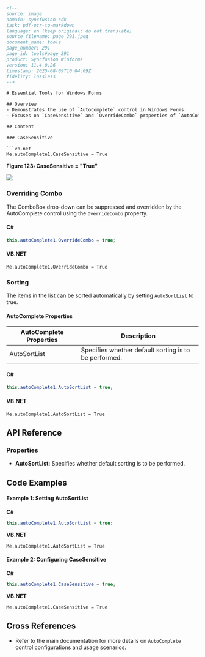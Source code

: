 ```html
<!-- 
source: image
domain: syncfusion-sdk
task: pdf-ocr-to-markdown
language: en (keep original; do not translate)
source_filename: page_291.jpeg
document_name: tools
page_number: 291
page_id: tools#page_291
product: Syncfusion Winforms
version: 11.4.0.26
timestamp: 2025-08-09T10:04:09Z
fidelity: lossless
-->

# Essential Tools for Windows Forms

## Overview
- Demonstrates the use of `AutoComplete` control in Windows Forms.
- Focuses on `CaseSensitive` and `OverrideCombo` properties of `AutoComplete`.

## Content

### CaseSensitive

```vb.net
Me.autoComplete1.CaseSensitive = True
```

**Figure 123: CaseSensitive = "True"**

![](attachment:///images/Figure_123_case_sensitive.png)

### Overriding Combo

The ComboBox drop-down can be suppressed and overridden by the AutoComplete control using the `OverrideCombo` property.

#### C#

```csharp
this.autoComplete1.OverrideCombo = true;
```

#### VB.NET

```vb.net
Me.autoComplete1.OverrideCombo = True
```

### Sorting

The items in the list can be sorted automatically by setting `AutoSortList` to true.

#### AutoComplete Properties

| AutoComplete Properties | Description |
|--------------------------|-------------|
| AutoSortList             | Specifies whether default sorting is to be performed. |

#### C#

```csharp
this.autoComplete1.AutoSortList = true;
```

#### VB.NET

```vb.net
Me.autoComplete1.AutoSortList = True
```

## API Reference

### Properties

- **AutoSortList:** Specifies whether default sorting is to be performed.

## Code Examples

#### Example 1: Setting AutoSortList

**C#**

```csharp
this.autoComplete1.AutoSortList = true;
```

**VB.NET**

```vb.net
Me.autoComplete1.AutoSortList = True
```

#### Example 2: Configuring CaseSensitive

**C#**

```csharp
this.autoComplete1.CaseSensitive = true;
```

**VB.NET**

```vb.net
Me.autoComplete1.CaseSensitive = True
```

## Cross References

- Refer to the main documentation for more details on `AutoComplete` control configurations and usage scenarios.

<!-- tags: [AutoComplete, AutoSortList, OverrideCombo, CaseSensitive] keywords: [AutoComplete, Windows Forms, properties, CaseSensitive, OverrideCombo, AutoSortList, VB.NET, C#] -->
```